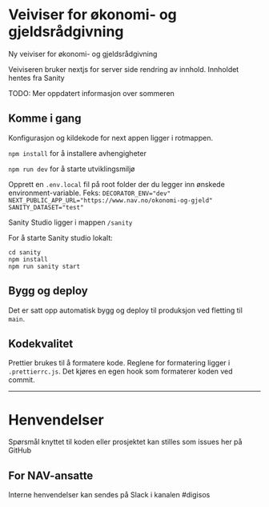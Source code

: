 # Veiviser for økonomi- og gjeldsrådgivning

Ny veiviser for økonomi- og gjeldsrådgivning

Veiviseren bruker nextjs for server side rendring av innhold. Innholdet hentes fra Sanity

TODO: Mer oppdatert informasjon over sommeren

## Komme i gang

Konfigurasjon og kildekode for next appen ligger i rotmappen.

`npm install` for å installere avhengigheter

`npm run dev` for å starte utviklingsmiljø

Opprett en `.env.local` fil på root folder der du legger inn
ønskede environment-variable. Feks:
`DECORATOR_ENV="dev" NEXT_PUBLIC_APP_URL="https://www.nav.no/okonomi-og-gjeld" SANITY_DATASET="test"`

Sanity Studio ligger i mappen `/sanity`

For å starte Sanity studio lokalt:

`cd sanity`  
`npm install`  
`npm run sanity start`

## Bygg og deploy

Det er satt opp automatisk bygg og deploy til produksjon ved fletting til `main`.

## Kodekvalitet

Prettier brukes til å formatere kode. Reglene for formatering ligger i `.prettierrc.js`. Det kjøres en egen hook som formaterer koden ved commit.

---

# Henvendelser

Spørsmål knyttet til koden eller prosjektet kan stilles som issues her på GitHub

## For NAV-ansatte

Interne henvendelser kan sendes på Slack i kanalen #digisos
